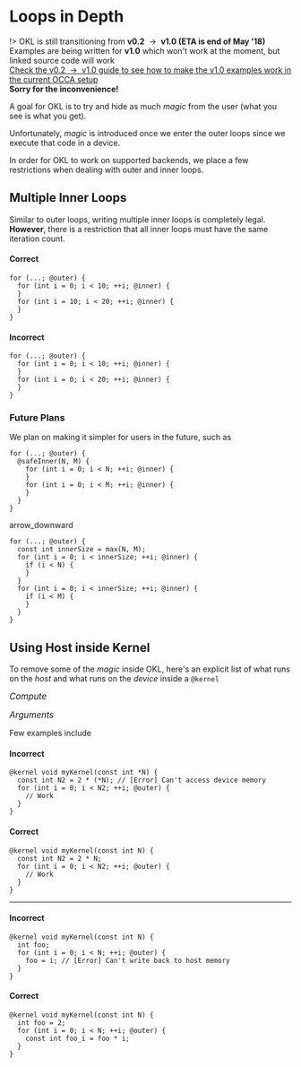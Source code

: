 # Loops in Depth

!>
    OKL is still transitioning from **v0.2** &nbsp;&rarr;&nbsp; **v1.0 (ETA is end of May '18)**
    <br/>
    Examples are being written for **v1.0** which won't work at the moment, but linked source code will work
    <br/>
    [Check the v0.2 &nbsp;&rarr;&nbsp; v1.0 guide to see how to make the v1.0 examples work in the current OCCA setup](/guide/okl/v1)
    <br/>
    **Sorry for the inconvenience!**

A goal for OKL is to try and hide as much _magic_ from the user (what you see is what you get).

Unfortunately, _magic_ is introduced once we enter the outer loops since we execute that code in a device.

In order for OKL to work on supported backends, we place a few restrictions when dealing with outer and inner loops.

<!-- ## Multiple Outer Loops -->

<!-- A kernel can have multiple outer loops which, similar to inner loops, guarantee all work is done before starting the second set of outer loops -->

<!-- For example: -->

<!-- ```okl -->
<!-- for (int i = 0; i < N; ++i; @outer) { -->
<!--   a[i] = i; -->
<!-- } -->
<!-- for (int i = 0; i < N; ++i; @outer) { -->
<!--   b[i] = a[N - i - 1]; -->
<!-- } -->
<!-- ``` -->

## Multiple Inner Loops

Similar to outer loops, writing multiple inner loops is completely legal.
**However**, there is a restriction that all inner loops must have the same iteration count.

#### <span class="correct">Correct</span>

```okl
for (...; @outer) {
  for (int i = 0; i < 10; ++i; @inner) {
  }
  for (int i = 10; i < 20; ++i; @inner) {
  }
}
```

#### <span class="incorrect">Incorrect</span>

```okl
for (...; @outer) {
  for (int i = 0; i < 10; ++i; @inner) {
  }
  for (int i = 0; i < 20; ++i; @inner) {
  }
}
```

### Future Plans
We plan on making it simpler for users in the future, such as

```okl
for (...; @outer) {
  @safeInner(N, M) {
    for (int i = 0; i < N; ++i; @inner) {
    }
    for (int i = 0; i < M; ++i; @inner) {
    }
  }
}
```

<md-icon class="transform-arrow">arrow_downward</md-icon>

```okl
for (...; @outer) {
  const int innerSize = max(N, M);
  for (int i = 0; i < innerSize; ++i; @inner) {
    if (i < N) {
    }
  }
  for (int i = 0; i < innerSize; ++i; @inner) {
    if (i < M) {
    }
  }
}
```

## Using Host inside Kernel

To remove some of the _magic_ inside OKL, here's an explicit list of what runs on the _host_ and what runs on the _device_ inside a `@kernel`

<span style="font-size: 1.1em">_Compute_</span>
<template><div style="margin-top: -0.8em; padding-left: 1em;">
**Host**: Used for computing everything outside of outer loops, including calculating outer loop bounds
<br />
**Device**: Computes outer loops
</div></template>

<span style="font-size: 1.1em">_Arguments_</span>
<template><div style="margin-top: -0.8em; padding-left: 1em;">
**Host**: Can use non-pointer arguments for computation (_Good_&nbsp;: &nbsp; `const int N`, &nbsp; _Bad_&nbsp;: &nbsp; `const int *array`)
<br />
**Device**: Can use all arguments for computation
</div></template>

Few examples include

#### <span class="incorrect">Incorrect</span>

```okl
@kernel void myKernel(const int *N) {
  const int N2 = 2 * (*N); // [Error] Can't access device memory
  for (int i = 0; i < N2; ++i; @outer) {
    // Work
  }
}
```

#### <span class="correct">Correct</span>

```okl
@kernel void myKernel(const int N) {
  const int N2 = 2 * N;
  for (int i = 0; i < N2; ++i; @outer) {
    // Work
  }
}
```

---

#### <span class="incorrect">Incorrect</span>

```okl
@kernel void myKernel(const int N) {
  int foo;
  for (int i = 0; i < N; ++i; @outer) {
    foo = i; // [Error] Can't write back to host memory
  }
}
```

#### <span class="correct">Correct</span>

```okl
@kernel void myKernel(const int N) {
  int foo = 2;
  for (int i = 0; i < N; ++i; @outer) {
    const int foo_i = foo * i;
  }
}
```
